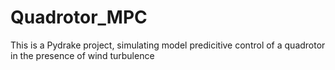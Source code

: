 # Quadrotor_MPC
This is a Pydrake project, simulating model predicitive control of a quadrotor in the presence of wind turbulence
